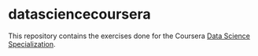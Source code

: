 # datasciencecoursera

This repository contains the exercises done for the Coursera [Data Science Specialization](https://www.coursera.org/specialization/jhudatascience/1).
